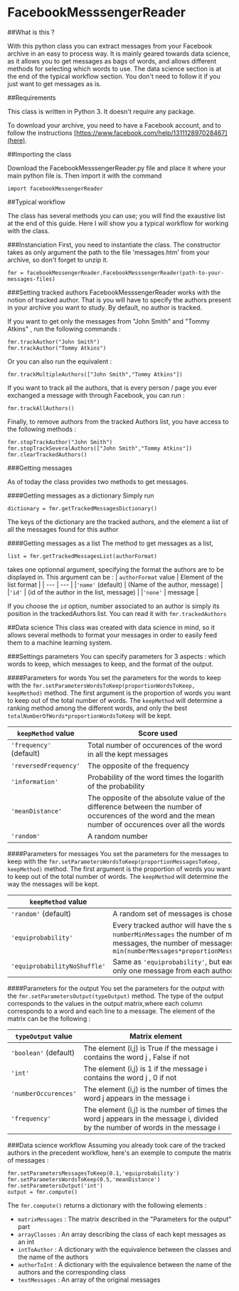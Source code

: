 # FacebookMesssengerReader


##What is this ?

With this python class you can extract messages from your Facebook archive in an easy to process way.
It is mainly geared towards data science, as it allows you to get messages as bags of words, and allows different methods for selecting which words to use.
The data science section is at the end of the typical workflow section. You don't need to follow it if you just want to get messages as is.




##Requirements

This class is written in Python 3. It doesn't require any package.

To download your archive, you need to have a Facebook account, and to follow the instructions [https://www.facebook.com/help/131112897028467](here).



##Importing the class

Download the FacebookMesssengerReader.py file and place it where your main python file is. Then import it with the command

`import facebookMessengerReader`


##Typical workflow

The class has several methods you can use; you will find the exaustive list at the end of this guide. Here I will show you a typical workflow for working with the class.


###Instanciation
First, you need to instantiate the class. The constructor takes as only argument the path to the file 'messages.htm' from your archive, so don't forget to unzip it.

`fmr = facebookMessengerReader.FacebookMesssengerReader(path-to-your-messages-files)`

###Setting tracked authors
FacebookMesssengerReader works with the notion of tracked author. That is you will have to specify the authors present in your archive you want to study.
By default, no author is tracked.

If you want to get only the messages from "John Smith" and "Tommy Atkins" , run the following commands :

```
fmr.trackAuthor("John Smith")
fmr.trackAuthor("Tommy Atkins")
```

Or you can also run the equivalent :

```
fmr.trackMultipleAuthors(["John Smith","Tommy Atkins"])
```

If you want to track all the authors, that is every person / page you ever exchanged a message with through Facebook, you can run :
```
fmr.trackAllAuthors()
```

Finally, to remove authors from the tracked Authors list, you have access to the following methods :
```
fmr.stopTrackAuthor("John Smith")
fmr.stopTrackSeveralAuthors(["John Smith","Tommy Atkins"])
fmr.clearTrackedAuthors()
```


###Getting messages

As of today the class provides two methods to get messages.

####Getting messages as a dictionary
Simply run 
```
dictionary = fmr.getTrackedMessagesDictionary()
```
The keys of the dictionary are the tracked authors, and the element a list of all the messages found for this author

####Getting messages as a list
The method to get messages as a list,
```
list = fmr.getTrackedMessagesList(authorFormat)
```

takes one optionnal argument, specifying the format the authors are to be displayed in. This argument can be :
| `authorFormat` value | Element of the list format |
| --- | --- |
|`'name'` (default) | (Name of the author, message) |
|`'id'` | (id of the author in the list, message) |
|`'none'` | message |

If you choose the `id` option, number associated to an author is simply its position in the trackedAuthors list. You can read it with `fmr.trackedAuthors`


##Data science
This class was created with data science in mind, so it allows several methods to format your messages in order to easily feed them to a machine learning system.

###Settings parameters
You can specify parameters for 3 aspects : which words to keep, which messages to keep, and the format of the output.

####Parameters for words
You set the parameters for the words to keep with the `fmr.setParametersWordsToKeep(proportionWordsToKeep, keepMethod)` method.
The first argument is the proportion of words you want to keep out of the total number of words.
The `keepMethod` will determine a ranking method among the different words, and only the best `totalNumberOfWords*proportionWordsToKeep` will be kept.


| `keepMethod` value | Score used |
| --- | --- |
|`'frequency'` (default) | Total number of occurences of the word in all the kept messages |
|`'reversedFrequency'` | The opposite of the frequency |
|`'information'` | Probability of the word times the logarith of the probability |
|`'meanDistance'` | The opposite of the absolute value of the difference between the number of occurences of the word and the mean number of occurences over all the words |
|`'random'` | A random number |


####Parameters for messages
You set the parameters for the messages to keep with the `fmr.setParametersWordsToKeep(proportionMessagesToKeep, keepMethod)` method.
The first argument is the proportion of words you want to keep out of the total number of words.
The `keepMethod` will determine the way the messages will be kept.


| `keepMethod` value | Method used |
| --- | --- |
|`'random'` (default) | A random set of messages is chosen |
|`'equiprobability'` | Every tracked author will have the same number of messages in the set. With `numberMinMessages` the number of messages of the tracked author with the LESS messages, the number of messages kept is `min(numberMessages*proportionMessagesToKeep,numberMinMessages*numberTrackedAuthors)`|
|`'equiprobabilityNoShuffle'` | Same as `'equiprobability'`, but each group of `numberTrackedAuthors` messages will have only one message from each author |


####Parameters for the output
You set the parameters for the output with the `fmr.setParametersOutput(typeOutput)` method.
The type of the output corresponds to the values in the output matrix,where each column corresponds to a word and each line to a message.
The element of the matrix can be the following :

| `typeOutput` value | Matrix element |
| --- | --- |
|`'boolean'` (default) | The element (i,j) is True if the message i contains the word j , False if not|
|`'int'` | The element (i,j) is 1 if the message i contains the word j , 0 if not|
|`'numberOccurences'` | The element (i,j) is the number of times the word j appears in the message i|
|`'frequency'` | The element (i,j) is the number of times the word j appears in the message i, divided by the number of words in the message i|


###Data science workflow
Assuming you already took care of the tracked authors in the precedent workflow, here's an exemple to compute the matrix of messages :

```
fmr.setParametersMessagesToKeep(0.1,'equiprobability')
fmr.setParametersWordsToKeep(0.5,'meanDistance')
fmr.setParametersOutput('int')
output = fmr.compute()
```

The `fmr.compute()` returns a dictionary with the following elements :

* `matrixMessages` : The matrix described in the "Parameters for the output" part
* `arrayClasses` : An array describing the class of each kept messages as an int
* `intToAuthor` : A dictionary with the equivalence between the classes and the name of the authors
* `authorToInt` : A dictionary with the equivalence between the name of the authors and the corresponding class
* `textMessages` : An array of the original messages


